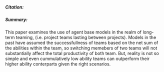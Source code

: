 ##### Citation:



##### Summary:
This paper examines the use of agent base models in the realm of long-term teaming, (i.e. project teams lasting between projects).
Models in the past have assumed the successfullness of teams based on the net sum of the abilities within the team, so 
switching memebers of two teams will not substantially affect the total productivity of both team. But, reality is not so simple
and even cummulatively low ability teams can outperform their higher ability conterparts given the right scenarios. 
